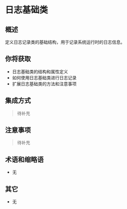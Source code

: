 # 日志基础类

## 概述

定义日志记录类的基础结构，用于记录系统运行时的日志信息。

## 你将获取

- 日志基础类的结构和属性定义
- 如何使用日志基础类进行日志记录
- 扩展日志基础类的方法和注意事项


## 集成方式

> 待补充

## 注意事项

> 待补充

## 术语和缩略语

- 无

## 其它

- 无
